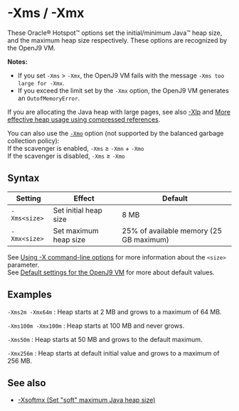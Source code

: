 <!--
* Copyright (c) 2017, 2019 IBM Corp. and others
*
* This program and the accompanying materials are made
* available under the terms of the Eclipse Public License 2.0
* which accompanies this distribution and is available at
* https://www.eclipse.org/legal/epl-2.0/ or the Apache
* License, Version 2.0 which accompanies this distribution and
* is available at https://www.apache.org/licenses/LICENSE-2.0.
*
* This Source Code may also be made available under the
* following Secondary Licenses when the conditions for such
* availability set forth in the Eclipse Public License, v. 2.0
* are satisfied: GNU General Public License, version 2 with
* the GNU Classpath Exception [1] and GNU General Public
* License, version 2 with the OpenJDK Assembly Exception [2].
*
* [1] https://www.gnu.org/software/classpath/license.html
* [2] http://openjdk.java.net/legal/assembly-exception.html
*
* SPDX-License-Identifier: EPL-2.0 OR Apache-2.0 OR GPL-2.0 WITH
* Classpath-exception-2.0 OR LicenseRef-GPL-2.0 WITH Assembly-exception
-->

# -Xms / -Xmx


These Oracle&reg; Hotspot&trade; options set the initial/minimum Java&trade; heap size, and the maximum heap size respectively. These options are recognized by the OpenJ9 VM.

<i class="fa fa-pencil-square-o" aria-hidden="true"></i> **Notes:**

- If you set `-Xms` &gt; `-Xmx`, the OpenJ9 VM fails with the message `-Xms too large for -Xmx`.
- If you exceed the limit set by the `-Xmx` option, the OpenJ9 VM generates an `OutofMemoryError`.

If you are allocating the Java heap with large pages, see also [-Xlp](xlp.md) and
[More effective heap usage using compressed references](https://www.ibm.com/support/knowledgecenter/SSYKE2_8.0.0/com.ibm.java.vm.80.doc/docs/mm_gc_compressed_refs.html).

You can also use the [`-Xmo`](xmo.md) option (not supported by the balanced garbage collection policy):  
If the scavenger is enabled, `-Xms` &ge; `-Xmn` + `-Xmo`  
If the scavenger is disabled, `-Xms` &ge; `-Xmo`  

## Syntax

| Setting       | Effect                  | Default                                 |
|---------------|-------------------------|-----------------------------------------|
| `-Xms<size>`  | Set initial heap size   | 8 MB                                    |
| `-Xmx<size>`  | Set maximum heap size   | 25% of available memory (25 GB maximum) |

See [Using -X command-line options](x_jvm_commands.md) for more information about the `<size>` parameter.  
See [Default settings for the OpenJ9 VM](openj9_defaults.md) for more about default values.

## Examples

`-Xms2m -Xmx64m`
:   Heap starts at 2 MB and grows to a maximum of 64 MB.

`-Xms100m -Xmx100m`
:   Heap starts at 100 MB and never grows.

`-Xms50m`
:   Heap starts at 50 MB and grows to the default maximum.

`-Xmx256m`
:   Heap starts at default initial value and grows to a maximum of 256 MB.

## See also

- [-Xsoftmx (Set "soft" maximum Java heap size)](xsoftmx.md)



<!-- ==== END OF TOPIC ==== xms.md ==== -->
<!-- ==== END OF TOPIC ==== xmx.md ==== -->
